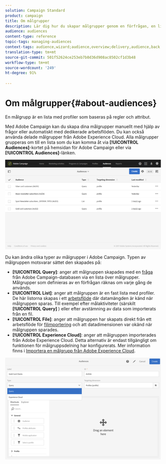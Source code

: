 ```yaml
---
solution: Campaign Standard
product: campaign
title: Om målgrupper
description: Lär dig hur du skapar målgrupper genom en förfrågan, en lista eller en fil samt hur du importerar dem från Adobe Experience Cloud.
audience: audiences
content-type: reference
topic-tags: managing-audiences
context-tags: audience,wizard;audience,overview;delivery,audience,back
translation-type: tm+mt
source-git-commit: 501f52624ce253eb7b0d36d908ac8502cf1d3b48
workflow-type: tm+mt
source-wordcount: '249'
ht-degree: 91%

---
```



# Om målgrupper{#about-audiences}

En målgrupp är en lista med profiler som baseras på regler och attribut.

Med Adobe Campaign kan du skapa dina målgrupper manuellt med hjälp av frågor eller automatiskt med dedikerade arbetsflöden.    Du kan också använda delade målgrupper från Adobe Experience Cloud.    Alla målgrupper grupperas om till en lista som du kan komma åt via **[!UICONTROL Audiences]**-kortet på hemsidan för Adobe Campaign eller via **[!UICONTROL Audiences]**-länken.

![](assets/audience_1.png)

Du kan ändra olika typer av målgrupper i Adobe Campaign.  Typen av målgruppen motsvarar sättet den skapades på:

* **[!UICONTROL Query]**: anger att målgruppen skapades med en [fråga](../../automating/using/editing-queries.md#about-query-editor) från Adobe Campaign-databasen via en lista över målgrupper. Målgrupper som definieras av en förfrågan räknas om varje gång de används.
* **[!UICONTROL List]**: anger att målgruppen är en fast lista med profiler.        De här listorna skapas i ett [arbetsflöde](../../automating/using/get-started-workflows.md) där datamängden är känd när målgruppen sparas.    Till exempel efter målaktiviteter (särskilt **[!UICONTROL Query]** ) eller efter avstämning av data som importerats från en fil.
* **[!UICONTROL File]**: anger att målgruppen har skapats direkt från ett arbetsflöde för [filimportering](../../automating/using/load-file.md) och att datadimensionen var okänd när målgruppen sparades.
* **[!UICONTROL Experience Cloud]**: anger att målgruppen importerades från Adobe Experience Cloud.    Detta alternativ är endast tillgängligt om funktionen för målgruppsdelning har konfigurerats.  Mer information finns i [Importera en målgrupp från Adobe Experience Cloud](../../integrating/using/sharing-audiences-with-audience-manager-or-people-core-service.md#importing-an-audience).

![](assets/audience_type_selection.png)

